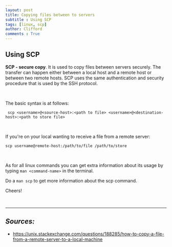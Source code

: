 ```yaml
---
layout: post
title: Copying files between to servers
subtitle : Using SCP  
tags: [linux, scp]
author: Clifford
comments : True
---
```



## Using SCP

**SCP -  secure copy**. It is used to copy files between servers securely. The transfer can happen either between a local host and a remote host or between two remote hosts. SCP uses the same authentication and security procedure that is used by the SSH protocol.

<br>

The basic syntax is at follows:

` 
scp <username>@<source-host>:<path to file> <username>@<destination-host>:<path to store file>
`

<br>

If you're on your local wanting to receive a file from a remote server:

`
scp username@remote-host:/path/to/file /path/to/store
`

<br>

As for all linux commands you can get extra information about its usage by typing `man <command-name>` in the terminal. 

Do a `man scp` to get more information about the scp command.

Cheers!

<br>


<hr>

## _Sources:_
- <https://unix.stackexchange.com/questions/188285/how-to-copy-a-file-from-a-remote-server-to-a-local-machine>
